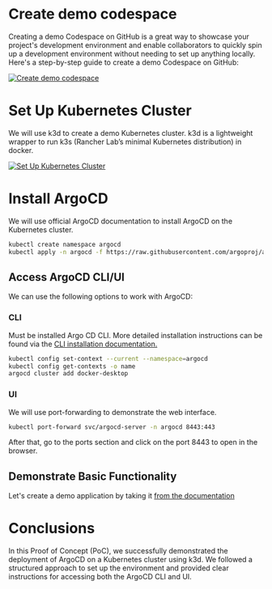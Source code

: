 # Create demo codespace

Creating a demo Codespace on GitHub is a great way to showcase your project's development environment and enable collaborators to quickly spin up a development environment without needing to set up anything locally. Here's a step-by-step guide to create a demo Codespace on GitHub:

[![Create demo codespace](https://i9.ytimg.com/vi_webp/aSisX3BOG9k/mq1.webp?sqp=CJi36rAG&rs=AOn4CLBglom1JD5a4f6d8NQicBPHjPZBfg "Create demo codespace")](https://youtu.be/aSisX3BOG9k "Create demo codespace")

# Set Up Kubernetes Cluster

We will use k3d to create a demo Kubernetes cluster.
k3d is a lightweight wrapper to run k3s (Rancher Lab’s minimal Kubernetes distribution) in docker.

[![Set Up Kubernetes Cluster](https://i9.ytimg.com/vi/NiqSyFp_Zl8/mq1.jpg?sqp=CJy-6rAG&rs=AOn4CLD0aIhMM53PB2LrBL1aVLwUJVJZ6A&retry=4 "Set Up Kubernetes Cluster")](https://youtu.be/NiqSyFp_Zl8 "Set Up Kubernetes Cluster")

# Install ArgoCD

We will use official ArgoCD documentation to install ArgoCD on the Kubernetes cluster.

```bash
kubectl create namespace argocd
kubectl apply -n argocd -f https://raw.githubusercontent.com/argoproj/argo-cd/stable/manifests/install.yaml
```

## Access ArgoCD CLI/UI

We can use the following options to work with ArgoCD:

### CLI

Must be installed Argo CD CLI.
More detailed installation instructions can be found via the [CLI installation documentation.](https://argo-cd.readthedocs.io/en/stable/cli_installation/ "CLI installation documentation.")

```bash
kubectl config set-context --current --namespace=argocd
kubectl config get-contexts -o name
argocd cluster add docker-desktop
```
### UI

We will use port-forwarding to demonstrate the web interface.

```bash
kubectl port-forward svc/argocd-server -n argocd 8443:443
```

After that, go to the ports section and click on the port 8443 to open in the browser.

## Demonstrate Basic Functionality

Let's create a demo application by taking it [from the documentation](https://argo-cd.readthedocs.io/en/stable/getting_started/#6-create-an-application-from-a-git-repository "from the documentation")

# Conclusions

In this Proof of Concept (PoC), we successfully demonstrated the deployment of ArgoCD on a Kubernetes cluster using k3d. We followed a structured approach to set up the environment and provided clear instructions for accessing both the ArgoCD CLI and UI.
